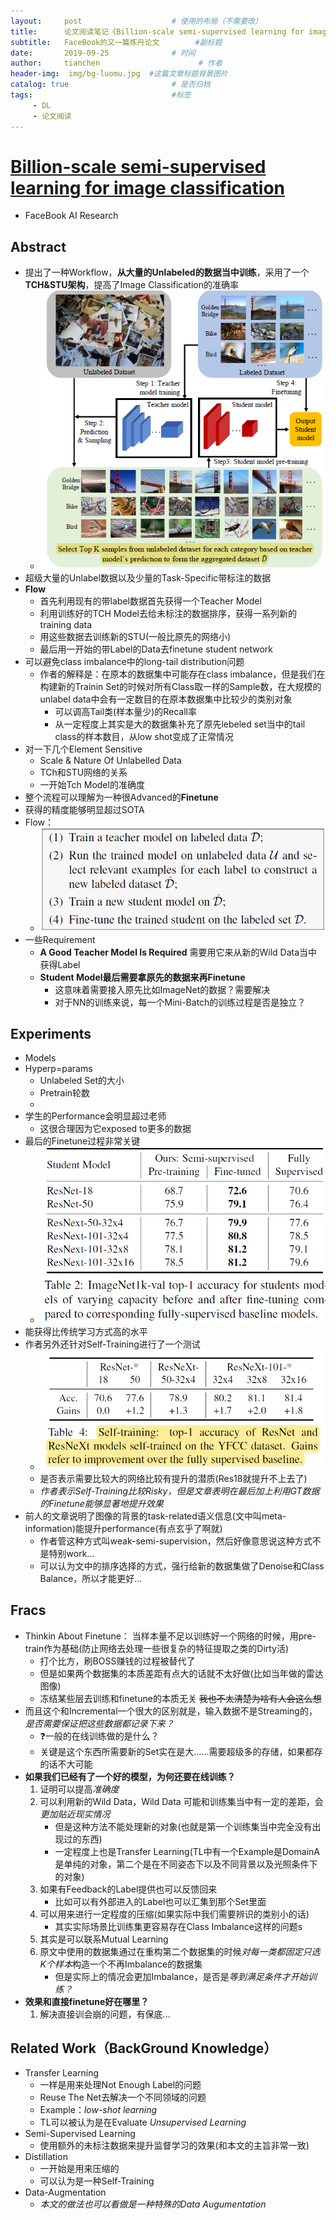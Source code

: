 ```yaml
---
layout:     post                    # 使用的布局（不需要改）
title:      论文阅读笔记《Billion-scale semi-supervised learning for image classification》           # 标题 
subtitle:   FaceBook的又一篇炼丹论文        #副标题
date:       2019-09-25              # 时间
author:     tianchen                      # 作者
header-img:  img/bg-luomu.jpg  #这篇文章标题背景图片  
catalog: true                       # 是否归档
tags:                               #标签
     - DL
     - 论文阅读
---
```



# [Billion-scale semi-supervised learning for image classification](https://www.semanticscholar.org/paper/Billion-scale-semi-supervised-learning-for-image-Yalniz-J%C3%A9gou/88ee291cf1f57fd0f4914a80b986a08a90d887f1)
* FaceBook AI Research

## Abstract
* 提出了一种Workflow，**从大量的Unlabeled的数据当中训练**，采用了一个**TCH&STU架构**，提高了Image Classification的准确率
    * ![](https://github.com/A-suozhang/MyPicBed/raw/master/img/20190925164124.png)
* 超级大量的Unlabel数据以及少量的Task-Specific带标注的数据
* **Flow**
    * 首先利用现有的带label数据首先获得一个Teacher Model
    * 利用训练好的TCH Model去给未标注的数据排序，获得一系列新的training data
    * 用这些数据去训练新的STU(一般比原先的网络小)
    * 最后用一开始的带Label的Data去finetune student network
* 可以避免class imbalance中的long-tail distribution问题
    * 作者的解释是：在原本的数据集中可能存在class imbalance，但是我们在构建新的Trainin Set的时候对所有Class取一样的Sample数，在大规模的unlabel data中会有一定数目的在原本数据集中比较少的类别对象
        * 可以调高Tail类(样本量少)的Recall率
        * 从一定程度上其实是大的数据集补充了原先lebeled set当中的tail class的样本数目，从low shot变成了正常情况
* 对一下几个Element Sensitive
    * Scale & Nature Of Unlabelled Data
    * TCh和STU网络的关系
    * 一开始Tch Model的准确度
* 整个流程可以理解为一种很Advanced的**Finetune**
* 获得的精度能够明显超过SOTA
* Flow：
    * ![](https://github.com/A-suozhang/MyPicBed/raw/master/img/20190925191933.png)
* 一些Requirement 
    * **A Good Teacher Model Is Required** 需要用它来从新的Wild Data当中获得Label
    * **Student Model最后需要拿原先的数据来再Finetune**
        * 这意味着需要接入原先比如ImageNet的数据？需要解决
        * 对于NN的训练来说，每一个Mini-Batch的训练过程是否是独立？

## Experiments
* Models
* Hyperp=params
    * Unlabeled Set的大小
    * Pretrain轮数
    * 
* 学生的Performance会明显超过老师
    * 这很合理因为它exposed to更多的数据
* 最后的Finetune过程非常关键
    * ![](https://github.com/A-suozhang/MyPicBed/raw/master/img/20190925201749.png)
* 能获得比传统学习方式高的水平
* 作者另外还针对Self-Training进行了一个测试
    * ![](https://github.com/A-suozhang/MyPicBed/raw/master/img/20190925203402.png)
    * 是否表示需要比较大的网络比较有提升的潜质(Res18就提升不上去了)
    * *作者表示Self-Training比较Risky，但是文章表明在最后加上利用GT数据的Finetune能够显著地提升效果*
* 前人的文章说明了图像的背景的task-related语义信息(文中叫meta-information)能提升performance(有点玄乎了啊就)
    * 作者管这种方式叫weak-semi-supervision，然后好像意思说这种方式不是特别work...
    * 可以认为文中的排序选择的方式，强行给新的数据集做了Denoise和Class Balance，所以才能更好...


## Fracs
* Thinkin About Finetune： 当样本量不足以训练好一个网络的时候，用pre-train作为基础(防止网络去处理一些很复杂的特征提取之类的Dirty活)
    * 打个比方，刷BOSS赚钱的过程被替代了
    * 但是如果两个数据集的本质差距有点大的话就不太好做(比如当年做的雷达图像)
    * 冻结某些层去训练和finetune的本质无关 ~~我也不太清楚为啥有人会这么想~~
 * 而且这个和Incremental一个很大的区别就是，输入数据不是Streaming的，*是否需要保证把这些数据都记录下来？*
    * ❓一般的在线训练做的是什么？
    * 关键是这个东西所需要新的Set实在是大……需要超级多的存储，如果都存的话不大可能
* **如果我们已经有了一个好的模型，为何还要在线训练？**
    1. 证明可以提高*准确度*
    2. 可以利用新的Wild Data，Wild Data 可能和训练集当中有一定的差距，会*更加贴近现实情况*
        * 但是这种方法不能处理新的对象(也就是第一个训练集当中完全没有出现过的东西)
        * 一定程度上也是Transfer Learning(TL中有一个Example是DomainA是单纯的对象，第二个是在不同姿态下以及不同背景以及光照条件下的对象)
    3. 如果有Feedback的Label提供也可以反馈回来 
        * 比如可以有外部进入的Label也可以汇集到那个Set里面
    4. 可以用来进行一定程度的压缩(如果实际中我们需要辨识的类别小的话)
        * 其实实际场景比训练集更容易存在Class Imbalance这样的问题s
    5. 其实是可以联系Mutual Learning
    6. 原文中使用的数据集通过在重构第二个数据集的时候*对每一类都固定只选K个样本*构造一个不再Imbalance的数据集
        * 但是实际上的情况会更加Imbalance，是否是*等到满足条件才开始训练？*
* **效果和直接finetune好在哪里？**
    1. 解决直接训会崩的问题，有保底...


## Related Work（BackGround Knowledge）
* Transfer Learning
    * 一样是用来处理Not Enough Label的问题
    * Reuse The Net去解决一个不同领域的问题 
    * Example：*low-shot learning*
    * TL可以被认为是在Evaluate *Unsupervised Learning* 
* Semi-Supervised Learning
    * 使用额外的未标注数据来提升监督学习的效果(和本文的主旨非常一致)
* Distillation
    * 一开始是用来压缩的
    * 可以认为是一种Self-Training
* Data-Augmentation
    * *本文的做法也可以看做是一种特殊的Data Augumentation*